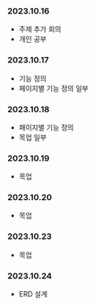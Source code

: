 ### 2023.10.16
- 주제 추가 회의
- 개인 공부

### 2023.10.17
- 기능 정의
- 페이지별 기능 정의 일부

### 2023.10.18
- 패이지별 기능 정의
- 목업 일부

### 2023.10.19
- 목업

### 2023.10.20
- 목업

### 2023.10.23
- 목업

### 2023.10.24
- ERD 설계

